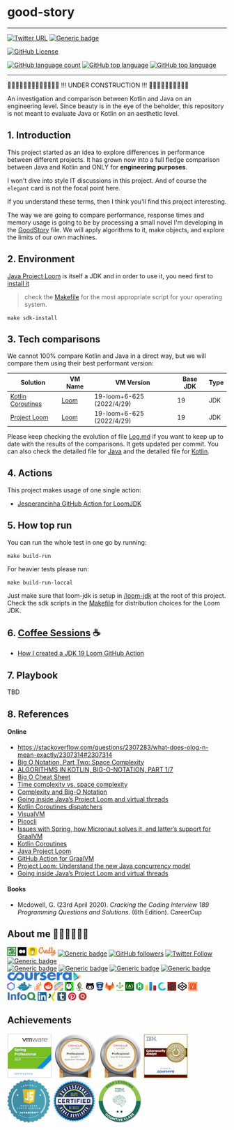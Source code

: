 # good-story

---

[![Twitter URL](https://img.shields.io/twitter/url?logoColor=blue&style=social&url=https%3A%2F%2Fimg.shields.io%2Ftwitter%2Furl%3Fstyle%3Dsocial)](https://twitter.com/intent/tweet?text=%20Checkout%20this%20%40github%20repo%20by%20%40joaofse%20%F0%9F%91%A8%F0%9F%8F%BD%E2%80%8D%F0%9F%92%BB%3A%20https%3A//github.com/jesperancinha/good-story)
[![Generic badge](https://img.shields.io/static/v1.svg?label=GitHub&message=Good%20Story%20🐉&color=informational)](https://github.com/jesperancinha/good-story)

[![GitHub License](https://img.shields.io/badge/license-Apache%20License%202.0-blue.svg?style=flat)](https://www.apache.org/licenses/LICENSE-2.0)

[![GitHub language count](https://img.shields.io/github/languages/count/jesperancinha/good-story.svg)](#)
[![GitHub top language](https://img.shields.io/github/languages/top/jesperancinha/good-story.svg)](#)
[![GitHub top language](https://img.shields.io/github/languages/code-size/jesperancinha/good-story.svg)](#)

---

🚧🚧🚧🚧🚧🚧🚧🚧🚧🚧🚧🚧🚧 !!! UNDER CONSTRUCTION !!! 🚧🚧🚧🚧🚧🚧🚧🚧🚧🚧

An investigation and comparison between Kotlin and Java on an engineering level. Since beauty is in the eye of the beholder, this repository is not meant to evaluate Java or Kotlin on an aesthetic level.

## 1.  Introduction

This project started as an idea to explore differences in performance between different projects. It has grown now into a full fledge comparison between Java and Kotlin and ONLY for <b>engineering purposes</b>.

I won't dive into style IT discussions in this project. And of course the `elegant` card is not the focal point here.

If you understand these terms, then I think you'll find this project interesting.

The way we are going to compare performance, response times and memory usage is going to be by processing a small novel I'm developing in the [GoodStory](https://jesperancinha.github.io/good-story/good.story/GoodStory.html) file. We will apply algorithms to it, make objects, and explore the limits of our own machines.

## 2.  Environment

[Java Project Loom](https://wiki.openjdk.java.net/display/loom/Main) is itself a JDK and in order to use it, you need first to [install it](https://wiki.openjdk.java.net/display/loom/Main)

>check the [Makefile](./Makefile) for the most appropriate script for your operating system.

```shell
make sdk-install
```

## 3.  Tech comparisons

We cannot 100% compare Kotlin and Java in a direct way, but we will compare them using their best performant version:

| Solution                                                               | VM Name                           | VM Version                                                 | Base JDK | Type   |
|------------------------------------------------------------------------|-----------------------------------|------------------------------------------------------------|----------|--------|
| [Kotlin Coroutines](https://kotlinlang.org/docs/coroutines-guide.html) | [Loom](http://jdk.java.net/loom/) | 19-loom+6-625 (2022/4/29)                                  | 19       | JDK    |
| [Project Loom](https://wiki.openjdk.java.net/display/loom/Main)        | [Loom](http://jdk.java.net/loom/) | 19-loom+6-625 (2022/4/29)                                  | 19       | JDK    |

Please keep checking the evolution of file [Log.md](Log.md) if you want to keep up to date with the results of the comparisons. It gets updated per commit.
You can also check the detailed file for [Java](./dump/java/Log.md) and the detailed file for [Kotlin](./dump/kotlin/Log.md).

## 4.  Actions

This project makes usage of one single action: 

- [Jesperancinha GitHub Action for LoomJDK](https://github.com/JEsperancinhaOrg/loom-action)

## 5.  How top run

You can run the whole test in one go by running:

```shell
make build-run
```

For heavier tests please run:

```shell
make build-run-loccal
```

Just make sure that loom-jdk is setup in [/loom-jdk](loom-jdk) at the root of this project. Check the sdk scripts in the [Makefile](./Makefile) for distribution choices for the Loom JDK.

## 6.  [Coffee Sessions](https://www.buymeacoffee.com/jesperancinha/posts) ☕️

-   [How I created a JDK 19 Loom GitHub Action](https://www.buymeacoffee.com/jesperancinha/how-i-created-jdk-19-loom-github-action)

## 7.  Playbook

TBD

## 8.  References


#### Online

- https://stackoverflow.com/questions/2307283/what-does-olog-n-mean-exactly/2307314#2307314
- [Big O Notation, Part Two: Space Complexity](https://careerkarma.com/blog/big-o-notation-space/)
- [ALGORITHMS IN KOTLIN, BIG-O-NOTATION, PART 1/7](http://developerlife.com/2018/08/16/algorithms-in-kotlin-1/)
- [Big O Cheat Sheet](https://www.bigocheatsheet.com/)
- [Time complexity vs. space complexity](https://www.educative.io/edpresso/time-complexity-vs-space-complexity)
- [Complexity and Big-O Notation](https://pages.cs.wisc.edu/~vernon/cs367/notes/3.COMPLEXITY.html)
- [Going inside Java’s Project Loom and virtual threads](https://blogs.oracle.com/javamagazine/post/going-inside-javas-project-loom-and-virtual-threads)
- [Kotlin Coroutines dispatchers](https://kt.academy/article/cc-dispatchers)
- [VisualVM](https://visualvm.github.io/)
- [Picocli](https://picocli.info/)
- [Issues with Spring, how Micronaut solves it, and latter’s support for GraalVM](https://medium.com/dev-genius/micronaut-application-comparison-with-spring-boot-and-support-for-graalvm-d0fb0d933d55)
- [Kotlin Coroutines](https://kotlinlang.org/docs/coroutines-guide.html)
- [Java Project Loom](https://wiki.openjdk.java.net/display/loom/Main)
- [GitHub Action for GraalVM](https://github.com/marketplace/actions/github-action-for-graalvm)
- [Project Loom: Understand the new Java concurrency model](https://www.infoworld.com/article/3652596/project-loom-understand-the-new-java-concurrency-model.html)
- [Going inside Java’s Project Loom and virtual threads](https://blogs.oracle.com/javamagazine/post/going-inside-javas-project-loom-and-virtual-threads)

#### Books

-   Mcdowell, G. (23rd April 2020). <i>Cracking the Coding Interview 189 Programming Questions and Solutions</i>. (6th Edition). CareerCup

## About me 👨🏽‍💻🚀🏳️‍🌈

[![alt text](https://raw.githubusercontent.com/jesperancinha/project-signer/master/project-signer-templates/icons-20/JEOrgLogo-20.png "João Esperancinha Homepage")](http://joaofilipesabinoesperancinha.nl)
[![alt text](https://raw.githubusercontent.com/jesperancinha/project-signer/master/project-signer-templates/icons-20/medium-20.png "Medium")](https://medium.com/@jofisaes)
[![alt text](https://raw.githubusercontent.com/jesperancinha/project-signer/master/project-signer-templates/icons-20/bmc-20.png "Buy me a Coffe")](https://www.buymeacoffee.com/jesperancinha)
[![alt text](https://raw.githubusercontent.com/jesperancinha/project-signer/master/project-signer-templates/icons-20/credly-20.png "Credly")](https://www.credly.com/users/joao-esperancinha)
[![Generic badge](https://img.shields.io/static/v1.svg?label=Homepage&message=joaofilipesabinoesperancinha.nl&color=6495ED "João Esperancinha Homepage")](https://joaofilipesabinoesperancinha.nl/)
[![GitHub followers](https://img.shields.io/github/followers/jesperancinha.svg?label=jesperancinha&style=social "GitHub")](https://github.com/jesperancinha)
[![Twitter Follow](https://img.shields.io/twitter/follow/joaofse?label=João%20Esperancinha&style=social "Twitter")](https://twitter.com/joaofse)
[![Generic badge](https://img.shields.io/static/v1.svg?label=GitHub&message=JEsperancinhaOrg&color=yellow "jesperancinha.org dependencies")](https://github.com/JEsperancinhaOrg)   
[![Generic badge](https://img.shields.io/static/v1.svg?label=Articles&message=Across%20The%20Web&color=purple)](https://github.com/jesperancinha/project-signer/blob/master/project-signer-templates/Articles.md)
[![Generic badge](https://img.shields.io/static/v1.svg?label=Webapp&message=Image%20Train%20Filters&color=6495ED)](http://itf.joaofilipesabinoesperancinha.nl/)
[![Generic badge](https://img.shields.io/static/v1.svg?label=All%20Badges&message=Badges&color=red "All badges")](https://joaofilipesabinoesperancinha.nl/badges)
[![Generic badge](https://img.shields.io/static/v1.svg?label=Status&message=Project%20Status&color=red "Project statuses")](https://github.com/jesperancinha/project-signer/blob/master/project-signer-quality/Build.md)
[![alt text](https://raw.githubusercontent.com/jesperancinha/project-signer/master/project-signer-templates/icons-20/coursera-20.png "Coursera")](https://www.coursera.org/user/da3ff90299fa9297e283ee8e65364ffb)
[![alt text](https://raw.githubusercontent.com/jesperancinha/project-signer/master/project-signer-templates/icons-20/google-apps-20.png "Google Apps")](https://play.google.com/store/apps/developer?id=Joao+Filipe+Sabino+Esperancinha)   
[![alt text](https://raw.githubusercontent.com/jesperancinha/project-signer/master/project-signer-templates/icons-20/sonatype-20.png "Sonatype Search Repos")](https://search.maven.org/search?q=org.jesperancinha)
[![alt text](https://raw.githubusercontent.com/jesperancinha/project-signer/master/project-signer-templates/icons-20/docker-20.png "Docker Images")](https://hub.docker.com/u/jesperancinha)
[![alt text](https://raw.githubusercontent.com/jesperancinha/project-signer/master/project-signer-templates/icons-20/stack-overflow-20.png)](https://stackoverflow.com/users/3702839/joao-esperancinha)
[![alt text](https://raw.githubusercontent.com/jesperancinha/project-signer/master/project-signer-templates/icons-20/reddit-20.png "Reddit")](https://www.reddit.com/user/jesperancinha/)
[![alt text](https://raw.githubusercontent.com/jesperancinha/project-signer/master/project-signer-templates/icons-20/devto-20.png "Dev To")](https://dev.to/jofisaes)
[![alt text](https://raw.githubusercontent.com/jesperancinha/project-signer/master/project-signer-templates/icons-20/hackernoon-20.jpeg "Hackernoon")](https://hackernoon.com/@jesperancinha)
[![alt text](https://raw.githubusercontent.com/jesperancinha/project-signer/master/project-signer-templates/icons-20/codeproject-20.png "Code Project")](https://www.codeproject.com/Members/jesperancinha)
[![alt text](https://raw.githubusercontent.com/jesperancinha/project-signer/master/project-signer-templates/icons-20/github-20.png "GitHub")](https://github.com/jesperancinha)
[![alt text](https://raw.githubusercontent.com/jesperancinha/project-signer/master/project-signer-templates/icons-20/bitbucket-20.png "BitBucket")](https://bitbucket.org/jesperancinha)
[![alt text](https://raw.githubusercontent.com/jesperancinha/project-signer/master/project-signer-templates/icons-20/gitlab-20.png "GitLab")](https://gitlab.com/jesperancinha)
[![alt text](https://raw.githubusercontent.com/jesperancinha/project-signer/master/project-signer-templates/icons-20/bintray-20.png "BinTray")](https://bintray.com/jesperancinha)
[![alt text](https://raw.githubusercontent.com/jesperancinha/project-signer/master/project-signer-templates/icons-20/free-code-camp-20.jpg "FreeCodeCamp")](https://www.freecodecamp.org/jofisaes)
[![alt text](https://raw.githubusercontent.com/jesperancinha/project-signer/master/project-signer-templates/icons-20/hackerrank-20.png "HackerRank")](https://www.hackerrank.com/jofisaes)
[![alt text](https://raw.githubusercontent.com/jesperancinha/project-signer/master/project-signer-templates/icons-20/codeforces-20.png "Code Forces")](https://codeforces.com/profile/jesperancinha)
[![alt text](https://raw.githubusercontent.com/jesperancinha/project-signer/master/project-signer-templates/icons-20/codebyte-20.png "Codebyte")](https://coderbyte.com/profile/jesperancinha)
[![alt text](https://raw.githubusercontent.com/jesperancinha/project-signer/master/project-signer-templates/icons-20/codewars-20.png "CodeWars")](https://www.codewars.com/users/jesperancinha)
[![alt text](https://raw.githubusercontent.com/jesperancinha/project-signer/master/project-signer-templates/icons-20/codepen-20.png "Code Pen")](https://codepen.io/jesperancinha)
[![alt text](https://raw.githubusercontent.com/jesperancinha/project-signer/master/project-signer-templates/icons-20/hacker-news-20.png "Hacker News")](https://news.ycombinator.com/user?id=jesperancinha)
[![alt text](https://raw.githubusercontent.com/jesperancinha/project-signer/master/project-signer-templates/icons-20/infoq-20.png "InfoQ")](https://www.infoq.com/profile/Joao-Esperancinha.2/)
[![alt text](https://raw.githubusercontent.com/jesperancinha/project-signer/master/project-signer-templates/icons-20/linkedin-20.png "LinkedIn")](https://www.linkedin.com/in/joaoesperancinha/)
[![alt text](https://raw.githubusercontent.com/jesperancinha/project-signer/master/project-signer-templates/icons-20/xing-20.png "Xing")](https://www.xing.com/profile/Joao_Esperancinha/cv)
[![alt text](https://raw.githubusercontent.com/jesperancinha/project-signer/master/project-signer-templates/icons-20/tumblr-20.png "Tumblr")](https://jofisaes.tumblr.com/)
[![alt text](https://raw.githubusercontent.com/jesperancinha/project-signer/master/project-signer-templates/icons-20/pinterest-20.png "Pinterest")](https://nl.pinterest.com/jesperancinha/)
[![alt text](https://raw.githubusercontent.com/jesperancinha/project-signer/master/project-signer-templates/icons-20/quora-20.png "Quora")](https://nl.quora.com/profile/Jo%C3%A3o-Esperancinha)

## Achievements

[![VMware Spring Professional 2021](https://raw.githubusercontent.com/jesperancinha/project-signer/master/project-signer-templates/badges/vmware-spring-professional-2021.png "VMware Spring Professional 2021")](https://www.credly.com/badges/762fa7a4-9cf4-417d-bd29-7e072d74cdb7)
[![Oracle Certified Professional, JEE 7 Developer](https://raw.githubusercontent.com/jesperancinha/project-signer/master/project-signer-templates/badges/oracle-certified-professional-java-ee-7-application-developer-100.png "Oracle Certified Professional, JEE7 Developer")](https://www.credly.com/badges/27a14e06-f591-4105-91ca-8c3215ef39a2)
[![Oracle Certified Professional, Java SE 11 Programmer](https://raw.githubusercontent.com/jesperancinha/project-signer/master/project-signer-templates/badges/oracle-certified-professional-java-se-11-developer-100.png "Oracle Certified Professional, Java SE 11 Programmer")](https://www.credly.com/badges/87609d8e-27c5-45c9-9e42-60a5e9283280)
[![IBM Cybersecurity Analyst Professional](https://raw.githubusercontent.com/jesperancinha/project-signer/master/project-signer-templates/badges/ibm-cybersecurity-analyst-professional-certificate-100.png "IBM Cybersecurity Analyst Professional")](https://www.credly.com/badges/ad1f4abe-3dfa-4a8c-b3c7-bae4669ad8ce)
[![Certified Advanced JavaScript Developer](https://raw.githubusercontent.com/jesperancinha/project-signer/master/project-signer-templates/badges/cancanit-badge-1462-100.png "Certified Advanced JavaScript Developer")](https://cancanit.com/certified/1462/)
[![Certified Neo4j Professional](https://raw.githubusercontent.com/jesperancinha/project-signer/master/project-signer-templates/badges/professional_neo4j_developer-100.png "Certified Neo4j Professional")](https://graphacademy.neo4j.com/certificates/c279afd7c3988bd727f8b3acb44b87f7504f940aac952495ff827dbfcac024fb.pdf)
[![Deep Learning](https://raw.githubusercontent.com/jesperancinha/project-signer/master/project-signer-templates/badges/deep-learning-100.png "Deep Learning")](https://www.credly.com/badges/8d27e38c-869d-4815-8df3-13762c642d64)
